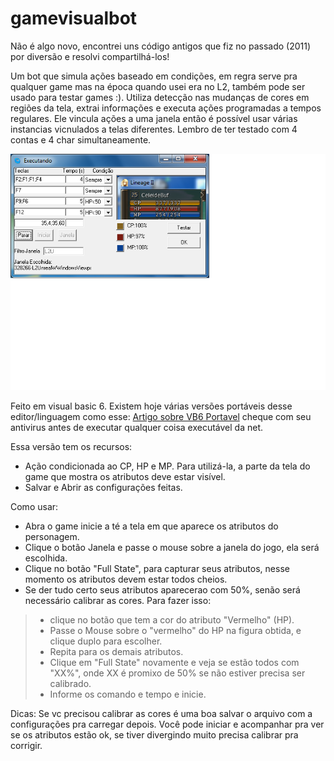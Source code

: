 # gamevisualbot

Não é algo novo, encontrei uns código antigos que fiz no passado (2011) por diversão e resolvi compartilhá-los! 

Um bot que simula ações baseado em condições, em regra serve pra qualquer game mas na época quando usei era no L2, também pode ser usado para testar games :). Utiliza detecção nas mudanças de cores em regiões da tela, extrai informações e executa ações programadas a tempos regulares. Ele vincula ações a uma janela então é possível usar várias instancias vicnulados a telas diferentes. Lembro de ter testado com 4 contas e 4 char simultaneamente.

![Tela inicial visual game bot](https://github.com/austonricardo/gamevisualbot/blob/master/NovoAuto.png "Tela inicial")

Feito em visual basic 6. Existem hoje várias versões portáveis desse editor/linguagem como esse:
[Artigo sobre VB6 Portavel](https://thementalclub.com/download-visual-basic-6-0-3038) cheque com seu antivirus antes de executar qualquer coisa executável da net.
 

Essa versão tem os recursos:
- Ação condicionada ao CP, HP e MP. Para utilizá-la, a parte da tela do game que mostra os atributos deve estar visível.
- Salvar e Abrir as configurações feitas.

Como usar:
- Abra o game inicie a té a tela em que aparece os atributos do personagem.
- Clique o botão Janela e passe o mouse sobre a janela do jogo, ela será escolhida.
- Clique no botão "Full State", para capturar seus atributos, nesse momento os atributos devem estar todos cheios. 
- Se der tudo certo seus atributos aparecerao com 50%, senão será necessário calibrar as cores. Para fazer isso:
>-  clique no botão que tem a cor do atributo "Vermelho" (HP).
>-  Passe o Mouse sobre o "vermelho" do HP na figura obtida, e clique duplo para escolher.
>-  Repita para os demais atributos.
>-  Clique em "Full State" novamente e veja se estão todos com "XX%", onde XX é promixo de 50% se não estiver precisa ser calibrado.
>-  Informe os comando e tempo e inicie.

Dicas: Se vc precisou calibrar as cores é uma boa salvar o arquivo com a configurações pra carregar depois.
Você pode iniciar e acompanhar pra ver se os atributos estão ok, se tiver divergindo muito precisa calibrar pra corrigir.
